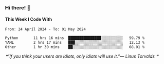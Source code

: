 ### Hi there! 👋

#### This Week I Code With
<!--START_SECTION:waka-->

```txt
From: 24 April 2024 - To: 01 May 2024

Python       11 hrs 16 mins  ███████████████░░░░░░░░░░   59.79 %
YAML         2 hrs 17 mins   ███░░░░░░░░░░░░░░░░░░░░░░   12.13 %
Other        1 hr 30 mins    ██░░░░░░░░░░░░░░░░░░░░░░░   08.01 %
```

<!--END_SECTION:waka-->

<!--STARTS_HERE_QUOTE_README-->
<i>❝“If you think your users are idiots, only idiots will use it.”— Linus Torvalds   ❞</i>
<!--ENDS_HERE_QUOTE_README-->
